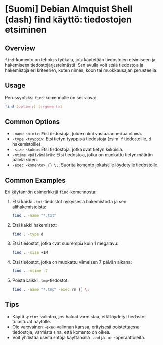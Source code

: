 # [Suomi] Debian Almquist Shell (dash) find käyttö: tiedostojen etsiminen

## Overview
`find`-komento on tehokas työkalu, jota käytetään tiedostojen etsimiseen ja hakemiseen tiedostojärjestelmästä. Sen avulla voit etsiä tiedostoja ja hakemistoja eri kriteerien, kuten nimen, koon tai muokkausajan perusteella.

## Usage
Perussyntaksi `find`-komennolle on seuraava:

```bash
find [options] [arguments]
```

## Common Options
- `-name <nimi>`: Etsi tiedostoja, joiden nimi vastaa annettua nimeä.
- `-type <tyyppi>`: Etsi tietyn tyyppisiä tiedostoja (esim. `f` tiedostoille, `d` hakemistoille).
- `-size <koko>`: Etsi tiedostoja, jotka ovat tietyn kokoisia.
- `-mtime <päivämäärä>`: Etsi tiedostoja, jotka on muokattu tietyn määrän päiviä sitten.
- `-exec <komento> {} \;`: Suorita komento jokaiselle löydetylle tiedostolle.

## Common Examples
Eri käytännön esimerkkejä `find`-komennosta:

1. Etsi kaikki `.txt`-tiedostot nykyisestä hakemistosta ja sen alihakemistoista:
   ```bash
   find . -name "*.txt"
   ```

2. Etsi kaikki hakemistot:
   ```bash
   find . -type d
   ```

3. Etsi tiedostot, jotka ovat suurempia kuin 1 megatavu:
   ```bash
   find . -size +1M
   ```

4. Etsi tiedostot, jotka on muokattu viimeisen 7 päivän aikana:
   ```bash
   find . -mtime -7
   ```

5. Poista kaikki `.tmp`-tiedostot:
   ```bash
   find . -name "*.tmp" -exec rm {} \;
   ```

## Tips
- Käytä `-print`-valintoa, jos haluat varmistaa, että löydetyt tiedostot tulostuvat näytölle.
- Ole varovainen `-exec`-valinnan kanssa, erityisesti poistettaessa tiedostoja, varmista aina, että komento on oikea.
- Voit yhdistää useita ehtoja käyttämällä `-and` ja `-or` -operaattoreita.